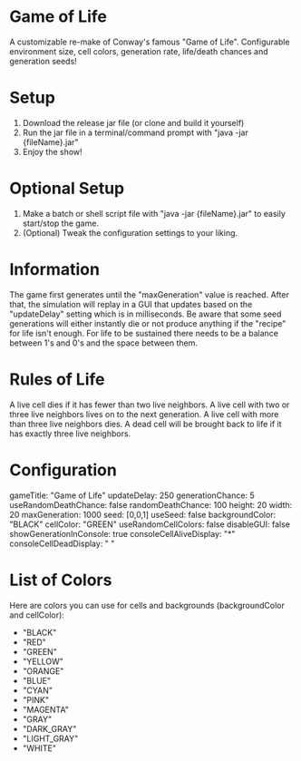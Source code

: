 # Game of Life
A customizable re-make of Conway's famous "Game of Life". Configurable environment size, cell colors, generation rate, life/death chances and generation seeds!

# Setup
1. Download the release jar file (or clone and build it yourself)
2. Run the jar file in a terminal/command prompt with "java -jar {fileName}.jar"
3. Enjoy the show!

# Optional Setup
1. Make a batch or shell script file with "java -jar {fileName}.jar" to easily start/stop the game.
2. (Optional) Tweak the configuration settings to your liking.

# Information
The game first generates until the "maxGeneration" value is reached.
After that, the simulation will replay in a GUI that updates based on the "updateDelay" setting which is in milliseconds.
Be aware that some seed generations will either instantly die or not produce anything if the "recipe" for life isn't enough.
For life to be sustained there needs to be a balance between 1's and 0's and the space between them.

# Rules of Life
A live cell dies if it has fewer than two live neighbors. 
A live cell with two or three live neighbors lives on to the next generation. 
A live cell with more than three live neighbors dies. 
A dead cell will be brought back to life if it has exactly three live neighbors.

# Configuration 
gameTitle: "Game of Life"
updateDelay: 250
generationChance: 5
useRandomDeathChance: false
randomDeathChance: 100
height: 20
width: 20
maxGeneration: 1000
seed: [0,0,1]
useSeed: false
backgroundColor: "BLACK"
cellColor: "GREEN"
useRandomCellColors: false
disableGUI: false
showGenerationInConsole: true
consoleCellAliveDisplay: "*"
consoleCellDeadDisplay: " "

# List of Colors

Here are colors you can use for cells and backgrounds (backgroundColor and cellColor):
- "BLACK"
- "RED"
- "GREEN"
- "YELLOW"
- "ORANGE" 
- "BLUE" 
- "CYAN" 
- "PINK"
- "MAGENTA" 
- "GRAY"
- "DARK_GRAY"
- "LIGHT_GRAY"
- "WHITE"
